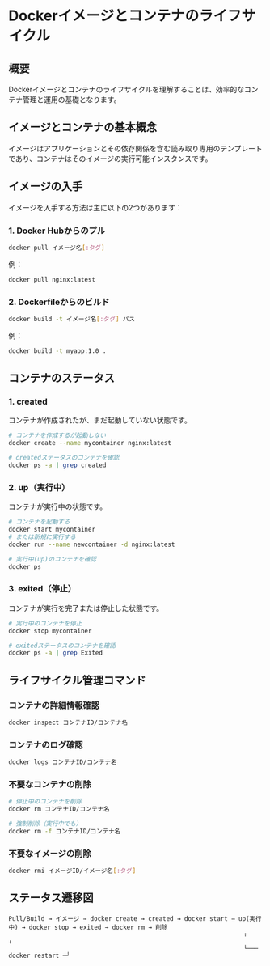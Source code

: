 # Dockerイメージとコンテナのライフサイクル

## 概要
Dockerイメージとコンテナのライフサイクルを理解することは、効率的なコンテナ管理と運用の基礎となります。

## イメージとコンテナの基本概念
イメージはアプリケーションとその依存関係を含む読み取り専用のテンプレートであり、コンテナはそのイメージの実行可能インスタンスです。

## イメージの入手
イメージを入手する方法は主に以下の2つがあります：

### 1. Docker Hubからのプル
```bash
docker pull イメージ名[:タグ]
```
例：
```bash
docker pull nginx:latest
```

### 2. Dockerfileからのビルド
```bash
docker build -t イメージ名[:タグ] パス
```
例：
```bash
docker build -t myapp:1.0 .
```

## コンテナのステータス

### 1. created
コンテナが作成されたが、まだ起動していない状態です。

```bash
# コンテナを作成するが起動しない
docker create --name mycontainer nginx:latest

# createdステータスのコンテナを確認
docker ps -a | grep created
```

### 2. up（実行中）
コンテナが実行中の状態です。

```bash
# コンテナを起動する
docker start mycontainer
# または新規に実行する
docker run --name newcontainer -d nginx:latest

# 実行中(up)のコンテナを確認
docker ps
```

### 3. exited（停止）
コンテナが実行を完了または停止した状態です。

```bash
# 実行中のコンテナを停止
docker stop mycontainer

# exitedステータスのコンテナを確認
docker ps -a | grep Exited
```

## ライフサイクル管理コマンド

### コンテナの詳細情報確認
```bash
docker inspect コンテナID/コンテナ名
```

### コンテナのログ確認
```bash
docker logs コンテナID/コンテナ名
```

### 不要なコンテナの削除
```bash
# 停止中のコンテナを削除
docker rm コンテナID/コンテナ名

# 強制削除（実行中でも）
docker rm -f コンテナID/コンテナ名
```

### 不要なイメージの削除
```bash
docker rmi イメージID/イメージ名[:タグ]
```

## ステータス遷移図

```
Pull/Build → イメージ → docker create → created → docker start → up(実行中) → docker stop → exited → docker rm → 削除
                                                                 ↑                 ↓
                                                                 └─── docker restart ─┘
```
